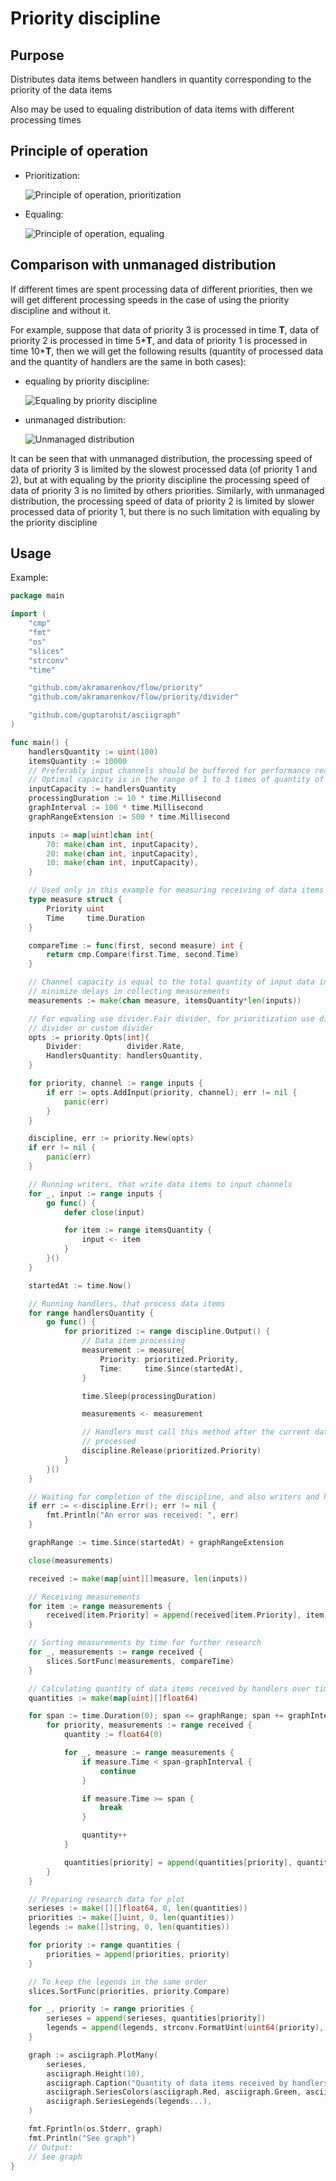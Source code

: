 # Priority discipline

## Purpose

Distributes data items between handlers in quantity corresponding to the priority of the data items

Also may be used to equaling distribution of data items with different processing times

## Principle of operation

* Prioritization:

  ![Principle of operation, prioritization](doc/operation-principle-321.svg)

* Equaling:

  ![Principle of operation, equaling](doc/operation-principle-222.svg)

## Comparison with unmanaged distribution

If different times are spent processing data of different priorities, then we will get different processing speeds in the case of using the priority discipline and without it.

For example, suppose that data of priority 3 is processed in time **T**, data of priority 2 is processed in time 5\***T**, and data of priority 1 is processed in time 10\***T**, then we will get the following results (quantity of processed data and the quantity of handlers are the same in both cases):

* equaling by priority discipline:

  ![Equaling by priority discipline](doc/different-processing-time-equaling.svg)

* unmanaged distribution:

  ![Unmanaged distribution](doc/different-processing-time-unmanaged.svg)

It can be seen that with unmanaged distribution, the processing speed of data of priority 3 is limited by the slowest processed data (of priority 1 and 2), but at with equaling by the priority discipline the processing speed of data of priority 3 is no limited by others priorities. Similarly, with unmanaged distribution, the processing speed of data of priority 2 is limited by slower processed data of priority 1, but there is no such limitation with equaling by the priority discipline

## Usage

Example:

```go
package main

import (
    "cmp"
    "fmt"
    "os"
    "slices"
    "strconv"
    "time"

    "github.com/akramarenkov/flow/priority"
    "github.com/akramarenkov/flow/priority/divider"

    "github.com/guptarohit/asciigraph"
)

func main() {
    handlersQuantity := uint(100)
    itemsQuantity := 10000
    // Preferably input channels should be buffered for performance reasons.
    // Optimal capacity is in the range of 1 to 3 times of quantity of data handlers
    inputCapacity := handlersQuantity
    processingDuration := 10 * time.Millisecond
    graphInterval := 100 * time.Millisecond
    graphRangeExtension := 500 * time.Millisecond

    inputs := map[uint]chan int{
        70: make(chan int, inputCapacity),
        20: make(chan int, inputCapacity),
        10: make(chan int, inputCapacity),
    }

    // Used only in this example for measuring receiving of data items
    type measure struct {
        Priority uint
        Time     time.Duration
    }

    compareTime := func(first, second measure) int {
        return cmp.Compare(first.Time, second.Time)
    }

    // Channel capacity is equal to the total quantity of input data in order to
    // minimize delays in collecting measurements
    measurements := make(chan measure, itemsQuantity*len(inputs))

    // For equaling use divider.Fair divider, for prioritization use divider.Rate
    // divider or custom divider
    opts := priority.Opts[int]{
        Divider:          divider.Rate,
        HandlersQuantity: handlersQuantity,
    }

    for priority, channel := range inputs {
        if err := opts.AddInput(priority, channel); err != nil {
            panic(err)
        }
    }

    discipline, err := priority.New(opts)
    if err != nil {
        panic(err)
    }

    // Running writers, that write data items to input channels
    for _, input := range inputs {
        go func() {
            defer close(input)

            for item := range itemsQuantity {
                input <- item
            }
        }()
    }

    startedAt := time.Now()

    // Running handlers, that process data items
    for range handlersQuantity {
        go func() {
            for prioritized := range discipline.Output() {
                // Data item processing
                measurement := measure{
                    Priority: prioritized.Priority,
                    Time:     time.Since(startedAt),
                }

                time.Sleep(processingDuration)

                measurements <- measurement

                // Handlers must call this method after the current data item has been
                // processed
                discipline.Release(prioritized.Priority)
            }
        }()
    }

    // Waiting for completion of the discipline, and also writers and handlers
    if err := <-discipline.Err(); err != nil {
        fmt.Println("An error was received: ", err)
    }

    graphRange := time.Since(startedAt) + graphRangeExtension

    close(measurements)

    received := make(map[uint][]measure, len(inputs))

    // Receiving measurements
    for item := range measurements {
        received[item.Priority] = append(received[item.Priority], item)
    }

    // Sorting measurements by time for further research
    for _, measurements := range received {
        slices.SortFunc(measurements, compareTime)
    }

    // Calculating quantity of data items received by handlers over time
    quantities := make(map[uint][]float64)

    for span := time.Duration(0); span <= graphRange; span += graphInterval {
        for priority, measurements := range received {
            quantity := float64(0)

            for _, measure := range measurements {
                if measure.Time < span-graphInterval {
                    continue
                }

                if measure.Time >= span {
                    break
                }

                quantity++
            }

            quantities[priority] = append(quantities[priority], quantity)
        }
    }

    // Preparing research data for plot
    serieses := make([][]float64, 0, len(quantities))
    priorities := make([]uint, 0, len(quantities))
    legends := make([]string, 0, len(quantities))

    for priority := range quantities {
        priorities = append(priorities, priority)
    }

    // To keep the legends in the same order
    slices.SortFunc(priorities, priority.Compare)

    for _, priority := range priorities {
        serieses = append(serieses, quantities[priority])
        legends = append(legends, strconv.FormatUint(uint64(priority), 10))
    }

    graph := asciigraph.PlotMany(
        serieses,
        asciigraph.Height(10),
        asciigraph.Caption("Quantity of data items received by handlers over time"),
        asciigraph.SeriesColors(asciigraph.Red, asciigraph.Green, asciigraph.Blue),
        asciigraph.SeriesLegends(legends...),
    )

    fmt.Fprintln(os.Stderr, graph)
    fmt.Println("See graph")
    // Output:
    // See graph
}
```
